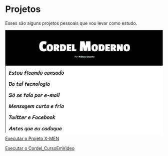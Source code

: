 # Projetos
 Esses são alguns projetos pessoais que vou levar como estudo.

<img src="/Marketing pessoal/ProjetoCordel/CapaDoProjetoCordel.png" alt="Capa do Projeto Cordel">
<br


<a href="https://xc4i0.github.io/Projetos/Projeto_X-men/"> Executar o Projeto X-MEN

<a href="https://xc4i0.github.io/Projetos/Cordel_CursoEmVideo/"> Executar o Cordel_CursoEmVideo